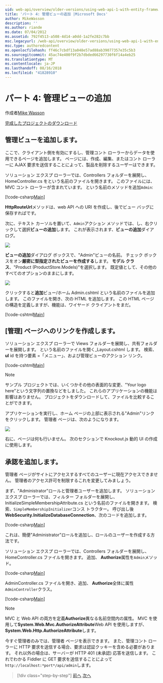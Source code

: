 ```yaml
---
uid: web-api/overview/older-versions/using-web-api-1-with-entity-framework-5/using-web-api-with-entity-framework-part-4
title: 'パート 4: 管理ビューの追加 |Microsoft Docs'
author: MikeWasson
description: ''
ms.author: riande
ms.date: 07/04/2012
ms.assetid: 792f4513-a508-4d14-a0dd-1a2fe282c7bb
msc.legacyurl: /web-api/overview/older-versions/using-web-api-1-with-entity-framework-5/using-web-api-with-entity-framework-part-4
msc.type: authoredcontent
ms.openlocfilehash: ff46c7cbdf13a048e57ad88ab39077357e35c5b3
ms.sourcegitcommit: 45ac74e400f9f2b7dbded66297730f6f14a4eb25
ms.translationtype: MT
ms.contentlocale: ja-JP
ms.lasthandoff: 08/16/2018
ms.locfileid: "41828910"
---
```

<a name="part-4-adding-an-admin-view"></a>パート 4: 管理ビューの追加
====================
作成者[Mike Wasson](https://github.com/MikeWasson)

[完成したプロジェクトのダウンロード](http://code.msdn.microsoft.com/ASP-NET-Web-API-with-afa30545)

## <a name="add-an-admin-view"></a>管理ビューを追加します。

ここで、クライアント側を有効にするし、管理コント ローラーからデータを使用できるページを追加します。 ページには、作成、編集、またはコント ローラーに AJAX 要求を送信することによって、製品を削除するユーザーはできます。

ソリューション エクスプ ローラーでは、Controllers フォルダーを展開し、HomeController.cs をという名前のファイルを開きます。 このファイルには、MVC コント ローラーが含まれています。 という名前のメソッドを追加`Admin`:

[!code-csharp[Main](using-web-api-with-entity-framework-part-4/samples/sample1.cs)]

**HttpRouteUrl**メソッドは、web API への URI を作成し、後でビュー バッグに保存すればです。

次に、テキスト カーソルを置いて、`Admin`アクション メソッドでは、し、右クリックして選択**ビューの追加**します。 これが表示されます、**ビューの追加**ダイアログ。

![](using-web-api-with-entity-framework-part-4/_static/image1.png)

**ビューの追加**ダイアログ ボックスで、"Admin"ビューの名前。 チェック ボックスをオン**厳密に型指定されたビューを作成する**します。 **モデル クラス**、"Product (ProductStore.Models)"を選択します。 既定値として、その他のすべてのオプションのままにします。

![](using-web-api-with-entity-framework-part-4/_static/image2.png)

クリックすると**追加**ビュー/ホーム Admin.cshtml という名前のファイルを追加します。 このファイルを開き、次の HTML を追加します。 この HTML ページの構造を定義しますが、機能は、ワイヤード クライアントをまだ。

[!code-cshtml[Main](using-web-api-with-entity-framework-part-4/samples/sample2.cshtml)]

## <a name="create-a-link-to-the-admin-page"></a>[管理] ページへのリンクを作成します。

ソリューション エクスプ ローラーで Views フォルダーを展開し、共有フォルダーを展開します。 という名前のファイルを開く\_Layout.cshtml します。 検索、 **ul** id を持つ要素 =「メニュー」、および管理ビューのアクション リンク。

[!code-cshtml[Main](using-web-api-with-entity-framework-part-4/samples/sample3.cshtml)]

> [!NOTE]
> サンプル プロジェクトでは、いくつかその他の表面的な変更、"Your logo here"という文字列の置換などをしました。 これらのアプリケーションの機能は影響はありません。 プロジェクトをダウンロードして、ファイルを比較することができます。


アプリケーションを実行し、ホーム ページの上部に表示される"Admin"リンクをクリックします。 管理者 ページは、次のようになります。

![](using-web-api-with-entity-framework-part-4/_static/image3.png)

右に、ページは何も行いません。 次のセクションで Knockout.js 動的 UI の作成に使用します。

## <a name="add-authorization"></a>承認を追加します。

管理者 ページがサイトにアクセスするすべてのユーザーに現在アクセスできません。 管理者のアクセス許可を制限するこれを変更してみましょう。

まず、"Administrator"ロールと管理者ユーザーを追加します。 ソリューション エクスプ ローラーでは、フィルター フォルダーを展開し、InitializeSimpleMembershipAttribute.cs という名前のファイルを開きます。 検索、`SimpleMembershipInitializer`コンス トラクター。 呼び出し後**WebSecurity.InitializeDatabaseConnection**、次のコードを追加します。

[!code-csharp[Main](using-web-api-with-entity-framework-part-4/samples/sample4.cs)]

これは、簡便"Administrator"ロールを追加し、ロールのユーザーを作成する方法です。

ソリューション エクスプ ローラーでは、Controllers フォルダーを展開し、HomeController.cs ファイルを開きます。 追加、 **Authorize**属性を`Admin`メソッド。

[!code-csharp[Main](using-web-api-with-entity-framework-part-4/samples/sample5.cs)]

AdminController.cs ファイルを開き、追加、 **Authorize**全体に属性`AdminController`クラス。

[!code-csharp[Main](using-web-api-with-entity-framework-part-4/samples/sample6.cs)]

> [!NOTE]
> MVC と Web API の両方を定義**Authorize**異なる名前空間内の属性。 MVC を使用して**System.Web.Mvc.AuthorizeAttribute**Web API を使用しますが、 **System.Web.Http.AuthorizeAttribute**します。


今すぐ管理者のみでは、管理者 ページを表示できます。 また、管理コント ローラーに HTTP 要求を送信する場合、要求は認証クッキーを含める必要があります。 それ以外の場合は、サーバーが HTTP 401 (未承認) 応答を送信します。 これでわかる Fiddler に GET 要求を送信することによって`http://localhost:*port*/api/admin`します。

> [!div class="step-by-step"]
> [前へ](using-web-api-with-entity-framework-part-3.md)
> [次へ](using-web-api-with-entity-framework-part-5.md)
